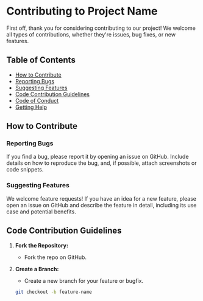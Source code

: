 # Contributing to Project Name

First off, thank you for considering contributing to our project! We welcome all types of contributions, whether they're issues, bug fixes, or new features.

## Table of Contents
- [How to Contribute](#how-to-contribute)
- [Reporting Bugs](#reporting-bugs)
- [Suggesting Features](#suggesting-features)
- [Code Contribution Guidelines](#code-contribution-guidelines)
- [Code of Conduct](#code-of-conduct)
- [Getting Help](#getting-help)

## How to Contribute

### Reporting Bugs

If you find a bug, please report it by opening an issue on GitHub. Include details on how to reproduce the bug, and, if possible, attach screenshots or code snippets.

### Suggesting Features

We welcome feature requests! If you have an idea for a new feature, please open an issue on GitHub and describe the feature in detail, including its use case and potential benefits.

## Code Contribution Guidelines

1. **Fork the Repository:**
   - Fork the repo on GitHub.

2. **Create a Branch:**
   - Create a new branch for your feature or bugfix.
   ```sh
   git checkout -b feature-name
